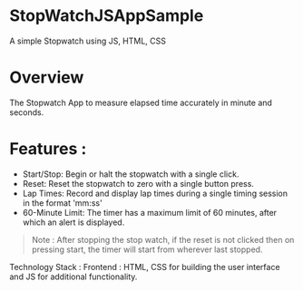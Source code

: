 # StopWatchJSAppSample
A simple Stopwatch using JS, HTML, CSS

# Overview
The Stopwatch App to measure elapsed time accurately in minute and seconds.
# Features : 
* Start/Stop: Begin or halt the stopwatch with a single click.
* Reset: Reset the stopwatch to zero with a single button press.
* Lap Times: Record and display lap times during a single timing session in the format 'mm:ss'
* 60-Minute Limit: The timer has a maximum limit of 60 minutes, after which an alert is displayed.
> Note : After stopping the stop watch, if the reset is not clicked then on pressing start, the timer will start from wherever last stopped. 


Technology Stack : 
Frontend : HTML, CSS for building the user interface and JS for additional functionality.
